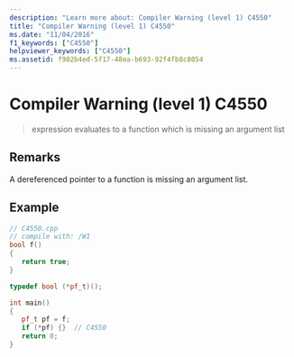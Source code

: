 ```yaml
---
description: "Learn more about: Compiler Warning (level 1) C4550"
title: "Compiler Warning (level 1) C4550"
ms.date: "11/04/2016"
f1_keywords: ["C4550"]
helpviewer_keywords: ["C4550"]
ms.assetid: f902b4ed-5f17-48ea-b693-92f4fb8c8054
---
```

# Compiler Warning (level 1) C4550

> expression evaluates to a function which is missing an argument list

## Remarks

A dereferenced pointer to a function is missing an argument list.

## Example

```cpp
// C4550.cpp
// compile with: /W1
bool f()
{
   return true;
}

typedef bool (*pf_t)();

int main()
{
   pf_t pf = f;
   if (*pf) {}  // C4550
   return 0;
}
```
